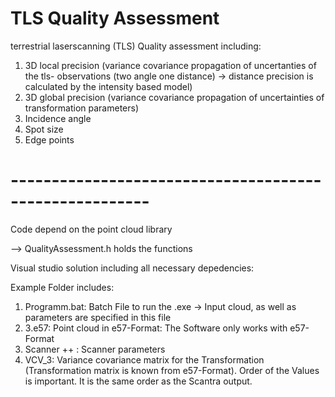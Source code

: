 # TLS Quality Assessment
 terrestrial laserscanning (TLS) Quality assessment including:
 1. 3D local precision (variance covariance propagation of uncertanties of the tls- observations (two angle one distance) -> distance precision is calculated by the intensity based model) 
 2. 3D global precision (variance covariance propagation of uncertainties of transformation parameters)
 3. Incidence angle 
 4. Spot size
 5. Edge points
 
 
 # -------------------------------------------------------
 Code depend on the point cloud library 
 
 --> QualityAssessment.h holds the functions
 
 Visual studio solution including all necessary depedencies:
 
 Example Folder includes:
 1. Programm.bat: Batch File to run the .exe -> Input cloud, as well as parameters are specified in this file
 2. 3.e57: Point cloud in e57-Format: The Software only works with e57-Format
 3. Scanner ++ : Scanner parameters 
 4. VCV_3: Variance covariance matrix for the Transformation (Transformation matrix is known from e57-Format). Order of the Values is important. It is the same order as the Scantra output.
 
